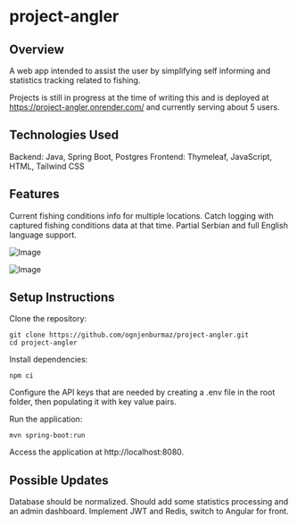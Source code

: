 # project-angler

## Overview

A web app intended to assist the user by simplifying
self informing and statistics tracking related to fishing.

Projects is still in progress at the time of writing this and is deployed at https://project-angler.onrender.com/ and currently serving about 5 users.

## Technologies Used

Backend: Java, Spring Boot, Postgres
Frontend: Thymeleaf, JavaScript, HTML, Tailwind CSS

## Features

Current fishing conditions info for multiple locations. Catch logging with captured fishing conditions data at that time. Partial Serbian and full English language support.

![Image](https://github.com/user-attachments/assets/46fb3a49-5285-4b5a-a183-e9477c8d5ea3)

![Image](https://github.com/user-attachments/assets/7986637e-f9b0-43f5-baec-d47014936319)

## Setup Instructions

Clone the repository:
```
git clone https://github.com/ognjenburmaz/project-angler.git
cd project-angler
```
Install dependencies:
```
npm ci
```
Configure the API keys that are needed by creating a .env file in the root folder, then populating it with key value pairs.

Run the application:
```
mvn spring-boot:run
```

Access the application at http://localhost:8080.

## Possible Updates

Database should be normalized. Should add some statistics processing and an admin dashboard. Implement JWT and Redis, switch to Angular for front.
